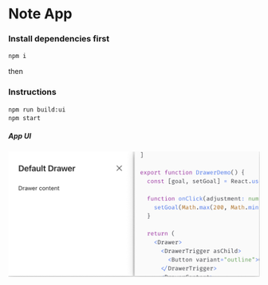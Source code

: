 # Note App

### Install dependencies first
```sh
npm i
```

then

### Instructions
```sh
npm run build:ui
npm start
```

##### App UI
![Screenshot](./static/screenshot2.png)